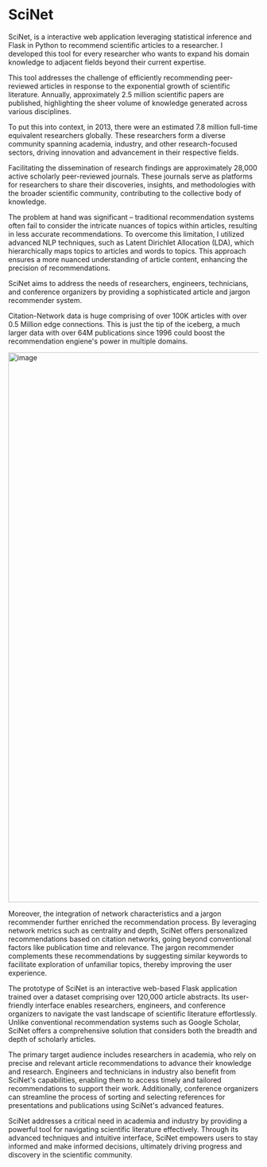# SciNet

SciNet, is a interactive web application leveraging statistical inference and Flask in Python to recommend scientific articles to a researcher. I developed this tool for every researcher who wants to expand his domain knowledge to adjacent fields beyond their current expertise.

This tool addresses the challenge of efficiently recommending peer-reviewed articles in response to the exponential growth of scientific literature. Annually, approximately 2.5 million scientific papers are published, highlighting the sheer volume of knowledge generated across various disciplines.

To put this into context, in 2013, there were an estimated 7.8 million full-time equivalent researchers globally. These researchers form a diverse community spanning academia, industry, and other research-focused sectors, driving innovation and advancement in their respective fields.

Facilitating the dissemination of research findings are approximately 28,000 active scholarly peer-reviewed journals. These journals serve as platforms for researchers to share their discoveries, insights, and methodologies with the broader scientific community, contributing to the collective body of knowledge.

The problem at hand was significant – traditional recommendation systems often fail to consider the intricate nuances of topics within articles, resulting in less accurate recommendations. To overcome this limitation, I  utilized advanced NLP techniques, such as Latent Dirichlet Allocation (LDA), which hierarchically maps topics to articles and words to topics. This approach ensures a more nuanced understanding of article content, enhancing the precision of recommendations.

SciNet aims to address the needs of researchers, engineers, technicians, and conference organizers by providing a sophisticated article and jargon recommender system.

Citation-Network data is huge comprising of over 100K articles with over 0.5 Million edge connections. This is just the tip of the iceberg, a much larger data with over 64M publications since 1996 could boost the recommendation engiene's power in multiple domains.

<img width="1104" alt="image" src="https://github.com/amalag-19/SciNet/assets/10363788/4bfeeb0b-3610-4927-97b8-d04910a187ca">

Moreover, the integration of network characteristics and a jargon recommender further enriched the recommendation process. By leveraging network metrics such as centrality and depth, SciNet offers personalized recommendations based on citation networks, going beyond conventional factors like publication time and relevance. The jargon recommender complements these recommendations by suggesting similar keywords to facilitate exploration of unfamiliar topics, thereby improving the user experience.

The prototype of SciNet is an interactive web-based Flask application trained over a dataset comprising over 120,000 article abstracts. Its user-friendly interface enables researchers, engineers, and conference organizers to navigate the vast landscape of scientific literature effortlessly. Unlike conventional recommendation systems such as Google Scholar, SciNet offers a comprehensive solution that considers both the breadth and depth of scholarly articles.

The primary target audience includes researchers in academia, who rely on precise and relevant article recommendations to advance their knowledge and research. Engineers and technicians in industry also benefit from SciNet's capabilities, enabling them to access timely and tailored recommendations to support their work. Additionally, conference organizers can streamline the process of sorting and selecting references for presentations and publications using SciNet's advanced features.






SciNet addresses a critical need in academia and industry by providing a powerful tool for navigating scientific literature effectively. Through its advanced techniques and intuitive interface, SciNet empowers users to stay informed and make informed decisions, ultimately driving progress and discovery in the scientific community.


